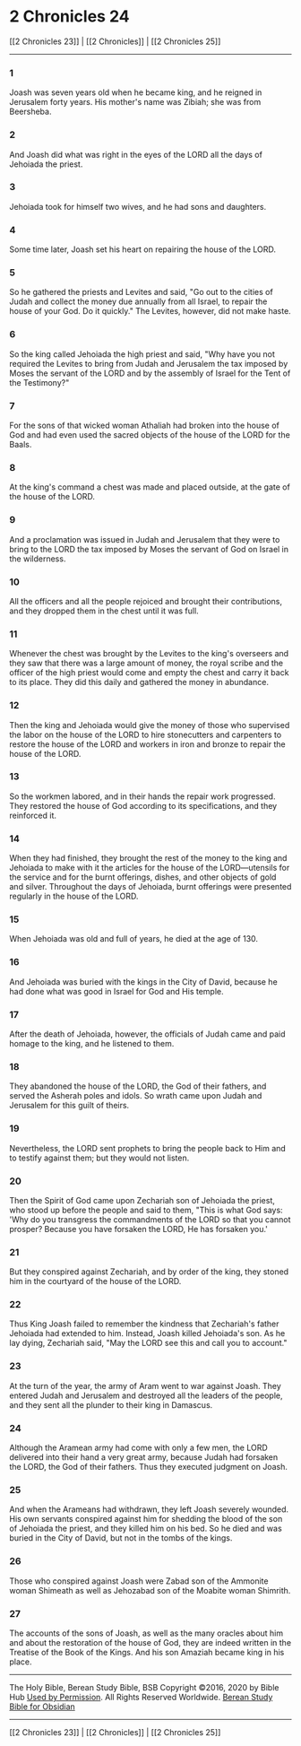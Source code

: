 # 2 Chronicles 24

[[2 Chronicles 23]] | [[2 Chronicles]] | [[2 Chronicles 25]]

---

### 1
Joash was seven years old when he became king, and he reigned in Jerusalem forty years. His mother's name was Zibiah; she was from Beersheba.

### 2
And Joash did what was right in the eyes of the LORD all the days of Jehoiada the priest.

### 3
Jehoiada took for himself two wives, and he had sons and daughters.

### 4
Some time later, Joash set his heart on repairing the house of the LORD.

### 5
So he gathered the priests and Levites and said, "Go out to the cities of Judah and collect the money due annually from all Israel, to repair the house of your God. Do it quickly." The Levites, however, did not make haste.

### 6
So the king called Jehoiada the high priest and said, "Why have you not required the Levites to bring from Judah and Jerusalem the tax imposed by Moses the servant of the LORD and by the assembly of Israel for the Tent of the Testimony?"

### 7
For the sons of that wicked woman Athaliah had broken into the house of God and had even used the sacred objects of the house of the LORD for the Baals.

### 8
At the king's command a chest was made and placed outside, at the gate of the house of the LORD.

### 9
And a proclamation was issued in Judah and Jerusalem that they were to bring to the LORD the tax imposed by Moses the servant of God on Israel in the wilderness.

### 10
All the officers and all the people rejoiced and brought their contributions, and they dropped them in the chest until it was full.

### 11
Whenever the chest was brought by the Levites to the king's overseers and they saw that there was a large amount of money, the royal scribe and the officer of the high priest would come and empty the chest and carry it back to its place. They did this daily and gathered the money in abundance.

### 12
Then the king and Jehoiada would give the money of those who supervised the labor on the house of the LORD to hire stonecutters and carpenters to restore the house of the LORD and workers in iron and bronze to repair the house of the LORD.

### 13
So the workmen labored, and in their hands the repair work progressed. They restored the house of God according to its specifications, and they reinforced it.

### 14
When they had finished, they brought the rest of the money to the king and Jehoiada to make with it the articles for the house of the LORD—utensils for the service and for the burnt offerings, dishes, and other objects of gold and silver. Throughout the days of Jehoiada, burnt offerings were presented regularly in the house of the LORD.

### 15
When Jehoiada was old and full of years, he died at the age of 130.

### 16
And Jehoiada was buried with the kings in the City of David, because he had done what was good in Israel for God and His temple.

### 17
After the death of Jehoiada, however, the officials of Judah came and paid homage to the king, and he listened to them.

### 18
They abandoned the house of the LORD, the God of their fathers, and served the Asherah poles and idols. So wrath came upon Judah and Jerusalem for this guilt of theirs.

### 19
Nevertheless, the LORD sent prophets to bring the people back to Him and to testify against them; but they would not listen.

### 20
Then the Spirit of God came upon Zechariah son of Jehoiada the priest, who stood up before the people and said to them, "This is what God says: 'Why do you transgress the commandments of the LORD so that you cannot prosper? Because you have forsaken the LORD, He has forsaken you.'

### 21
But they conspired against Zechariah, and by order of the king, they stoned him in the courtyard of the house of the LORD.

### 22
Thus King Joash failed to remember the kindness that Zechariah's father Jehoiada had extended to him. Instead, Joash killed Jehoiada's son. As he lay dying, Zechariah said, "May the LORD see this and call you to account."

### 23
At the turn of the year, the army of Aram went to war against Joash. They entered Judah and Jerusalem and destroyed all the leaders of the people, and they sent all the plunder to their king in Damascus.

### 24
Although the Aramean army had come with only a few men, the LORD delivered into their hand a very great army, because Judah had forsaken the LORD, the God of their fathers. Thus they executed judgment on Joash.

### 25
And when the Arameans had withdrawn, they left Joash severely wounded. His own servants conspired against him for shedding the blood of the son of Jehoiada the priest, and they killed him on his bed. So he died and was buried in the City of David, but not in the tombs of the kings.

### 26
Those who conspired against Joash were Zabad son of the Ammonite woman Shimeath as well as Jehozabad son of the Moabite woman Shimrith.

### 27
The accounts of the sons of Joash, as well as the many oracles about him and about the restoration of the house of God, they are indeed written in the Treatise of the Book of the Kings. And his son Amaziah became king in his place.

---

The Holy Bible, Berean Study Bible, BSB
Copyright ©2016, 2020 by Bible Hub
[Used by Permission](https://berean.bible/terms.htm). All Rights Reserved Worldwide.
[Berean Study Bible for Obsidian](https://github.com/gapmiss/berean-study-bible-for-obsidian)

---

[[2 Chronicles 23]] | [[2 Chronicles]] | [[2 Chronicles 25]]

